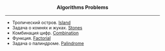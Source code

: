 <h3 align="center">Algorithms Problems</h3>

---
* Тропический остров. [Island](Island)
* Задача о комнях и жуках. [Stones](stones)
* Комбинация цифр. [Combination](Combination)
* Функция. [Factorial](Factorial)
* Задача о палиндроме. [Palindrome](Palindrom)

